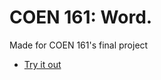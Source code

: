 # COEN 161: Word.

Made for COEN 161's final project
- [Try it out](https://aelahi.dev/coen-161/final/leaderboard/play)
